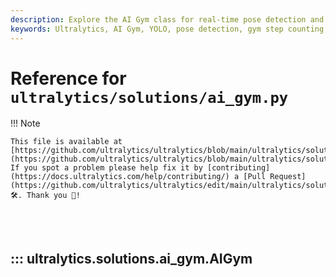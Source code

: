 ```yaml
---
description: Explore the AI Gym class for real-time pose detection and gym step counting using Ultralytics YOLO. Learn to implement pose estimation effectively.
keywords: Ultralytics, AI Gym, YOLO, pose detection, gym step counting, real-time pose estimation, Python
---
```


# Reference for `ultralytics/solutions/ai_gym.py`

!!! Note

    This file is available at [https://github.com/ultralytics/ultralytics/blob/main/ultralytics/solutions/ai_gym.py](https://github.com/ultralytics/ultralytics/blob/main/ultralytics/solutions/ai_gym.py). If you spot a problem please help fix it by [contributing](https://docs.ultralytics.com/help/contributing/) a [Pull Request](https://github.com/ultralytics/ultralytics/edit/main/ultralytics/solutions/ai_gym.py) 🛠️. Thank you 🙏!

<br><br>

## ::: ultralytics.solutions.ai_gym.AIGym

<br><br>
